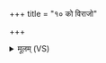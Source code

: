 +++
title = "१० को विराजो"

+++
<details><summary>मूलम् (VS)</summary>

को वि॒राजो॑ मिथुन॒त्वं प्र वे॑द॒ क ऋ॒तून्क उ॒ कल्प॑मस्याः। क्रमा॒न्को अ॑स्याः कति॒धा विदु॑ग्धा॒न्को अ॑स्या॒ धाम॑ कति॒धा व्यु᳡ष्टीः ॥
</details>